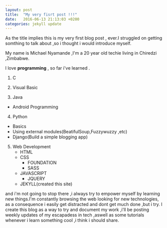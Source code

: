 ```yaml
---
layout: post
title:  "My very fisrt post !!!"
date:   2016-06-13 21:13:03 +0200
categories: jekyll update
---
```

As the title implies this is my very first blog post , ever.I struggled on getting somthing to talk about ,so i thought i would introduce myself.

My name is Michael Nyamande ,I'm a 20 year old techie living in Chiredzi ,Zimbabwe.

I love **programming** , so far i've learned .

1. C 

2. Visual Basic 

3. Java
  * Android Programming

4. Python
  * Basics
  * Using external modules(BeatifulSoup,Fuzzywuzzy ,etc)
  * Django(Build a simple blogging app)

5. Web Development
   * HTML
   * CSS
     * FOUNDATION
     * SASS
   * JAVASCRIPT
      * JQUERY
   * JEKYLL(created this site)


and i'm not going to stop there ,i always try to empower myself by learning new things.I'm constantly browsing the web looking for new technologies,
as a consequence i easily get distracted and dont get much done ,but i try. I create this blog as a way to try and document my work ,i'll be posting weekly updates 
of my escapadess in tech ,aswell as some tutorials whenever i learn something cool ,i think i should share.



